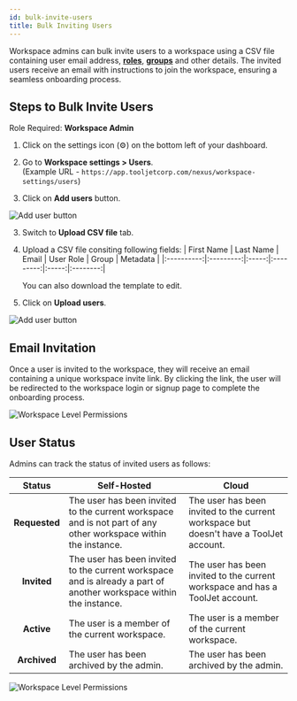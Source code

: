 ```yaml
---
id: bulk-invite-users
title: Bulk Inviting Users
---
```


Workspace admins can bulk invite users to a workspace using a CSV file containing user email address, **[roles](#)**, **[groups](#)** and other details. The invited users receive an email with instructions to join the workspace, ensuring a seamless onboarding process.

## Steps to Bulk Invite Users

Role Required: **Workspace Admin**

1. Click on the settings icon (⚙️) on the bottom left of your dashboard.

2. Go to **Workspace settings > Users**. <br/> 
    (Example URL - `https://app.tooljetcorp.com/nexus/workspace-settings/users`)

3. Click on **Add users** button.

<img className="screenshot-full" src="/img/user-management/onboard-user/invite-user/add-user.png" alt="Add user button" />

3. Switch to **Upload CSV file** tab.
4. Upload a CSV file consiting following fields:
    | First Name | Last Name | Email | User Role | Group | Metadata |
    |:----------:|:---------:|:-----:|:---------:|:-----:|:--------:|
    
    You can also download the template to edit.
5. Click on **Upload users**.

<img className="screenshot-full" src="/img/user-management/onboard-user/bulk-invite/upload-csv.png" alt="Add user button" />

## Email Invitation

Once a user is invited to the workspace, they will receive an email containing a unique workspace invite link. By clicking the link, the user will be redirected to the workspace login or signup page to complete the onboarding process. 

<img className="screenshot-full" src="/img/user-management/onboard-user/invite-user/email.png" alt="Workspace Level Permissions" />

## User Status

Admins can track the status of invited users as follows:

| <center> Status </center> | <center> Self-Hosted </center> | <center> Cloud </center> |
|:-------:|:------------|:------|
| **Requested** | The user has been invited to the current workspace and is not part of any other workspace within the instance. | The user has been invited to the current workspace but doesn't have a ToolJet account. |
| **Invited** | The user has been invited to the current workspace and is already a part of another workspace within the instance. | The user has been invited to the current workspace and has a ToolJet account. |
| **Active** | The user is a member of the current workspace. | The user is a member of the current workspace. |
| **Archived**| The user has been archived by the admin. | The user has been archived by the admin. |

<img className="screenshot-full" src="/img/user-management/onboard-user/invite-user/user-status.png" alt="Workspace Level Permissions" />

